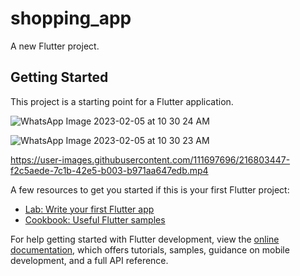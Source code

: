 # shopping_app

A new Flutter project.

## Getting Started

This project is a starting point for a Flutter application.

![WhatsApp Image 2023-02-05 at 10 30 24 AM](https://user-images.githubusercontent.com/111697696/216803250-8f59d77c-2702-46a5-99a3-5ae8c90c7bef.jpeg)

![WhatsApp Image 2023-02-05 at 10 30 23 AM](https://user-images.githubusercontent.com/111697696/216803245-b5e760d1-8598-43c8-a40a-6cbf3373abe5.jpeg)

https://user-images.githubusercontent.com/111697696/216803447-f2c5aede-7c1b-42e5-b003-b971aa647edb.mp4




A few resources to get you started if this is your first Flutter project:

- [Lab: Write your first Flutter app](https://docs.flutter.dev/get-started/codelab)
- [Cookbook: Useful Flutter samples](https://docs.flutter.dev/cookbook)

For help getting started with Flutter development, view the
[online documentation](https://docs.flutter.dev/), which offers tutorials,
samples, guidance on mobile development, and a full API reference.
